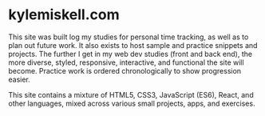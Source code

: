 # kylemiskell.com
This site was built log my studies for personal time tracking, as well as to plan out future work. It also exists to host sample and practice snippets and projects. The further I get in my web dev studies (front and back end), the more diverse, styled, responsive, interactive, and functional the site will become. Practice work is ordered chronologically to show progression easier. 

This site contains a mixture of HTML5, CSS3, JavaScript (ES6), React, and other languages, mixed across various small projects, apps, and exercises.